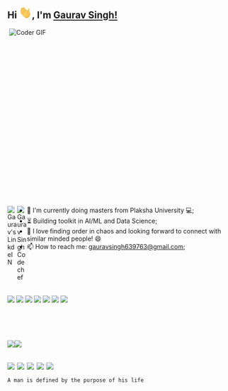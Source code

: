 ## Hi <img src="https://github.com/gaurav639/gaurav639/blob/main/Hi.gif" width="29px">, I'm [Gaurav Singh!](https://github.com/gaurav639) 
 
 
<img align="right" src="https://github.com/gaurav639/gaurav639/blob/main/developer.gif" alt="Coder GIF" width="500" height="400">

<a href="https://www.kaggle.com/gaurav639/competitions">
  <img align="left" alt="Gaurav's LinkdeIN" width="22px" src="https://cdn.jsdelivr.net/npm/simple-icons@v3/icons/kaggle.svg" />
</a>
<a href="https://www.codechef.com/users/incrediblegrs">
  <img align="left" alt="Gaurav Singh Codechef" width="22px" src="https://cdn.jsdelivr.net/npm/simple-icons@v3/icons/codechef.svg" />
</a>
<br><br>

- :telescope: I'm currently doing masters from Plaksha University 💻;
- :hourglass_flowing_sand: Building toolkit in AI/ML and Data Science;
- 💬 I love finding order in chaos and looking forward to connect with similar minded people! 😄
- 📫 How to reach me: gauravsingh639763@gmail.com;
  
<br><br><br><br>

![](https://img.shields.io/badge/Data%20Science-%7C-blue)  ![](https://img.shields.io/badge/Machine%20Learning%20-%3C%2F%3E-blueviolet) ![](https://img.shields.io/badge/Deep%20Learning%20-%3C%2F%3E-yellow) ![](https://img.shields.io/badge/tensorflow%20-%3C%2F%3E-green) ![](https://img.shields.io/badge/keras%20-%3C%2F%3E-yellowgreen) ![](https://img.shields.io/badge/SQL-%20-%3C%2F%3E-orange) ![](https://img.shields.io/badge/Web%20Development%20-%7C-brown) 

<br><br><br><br>
<img align="" height='130px' src="https://github-readme-stats.vercel.app/api?username=gaurav639&hide_title=true&show_icons=true&include_all_commits=true&line_height=21&bg_color=0,EC6C6C,FFD479,FFFC79,73FA79&theme=graywhite" /><img align="" height='130px' src="https://github-readme-stats.vercel.app/api/top-langs/?username=gaurav639&hide_title=true&layout=compact&bg_color=0,73FA79,73FDFF,D783FF&theme=graywhite" />
<br><br>

<img align="left" width="22px" src="https://cdn.jsdelivr.net/npm/simple-icons@v3/icons/python.svg" /> <img align="left" width="22px" src="https://cdn.jsdelivr.net/npm/simple-icons@v3/icons/tensorflow.svg" /> <img align="left" width="22px" src="https://cdn.jsdelivr.net/npm/simple-icons@v3/icons/flask.svg" /> <img align="left" width="22px" src="https://cdn.jsdelivr.net/npm/simple-icons@v3/icons/javascript.svg" /> <img align="left" width="22px" src="https://cdn.jsdelivr.net/npm/simple-icons@v3/icons/cplusplus.svg" /> 
<br>
```
A man is defined by the purpose of his life
```
